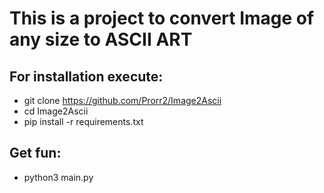 # This is a project to convert Image of any size to ASCII ART
## For installation execute:
- git clone https://github.com/Prorr2/Image2Ascii
- cd Image2Ascii
- pip install -r requirements.txt
## Get fun:
- python3 main.py
